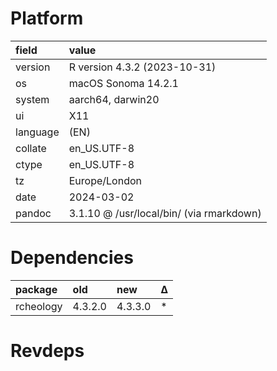 # Platform

|field    |value                                    |
|:--------|:----------------------------------------|
|version  |R version 4.3.2 (2023-10-31)             |
|os       |macOS Sonoma 14.2.1                      |
|system   |aarch64, darwin20                        |
|ui       |X11                                      |
|language |(EN)                                     |
|collate  |en_US.UTF-8                              |
|ctype    |en_US.UTF-8                              |
|tz       |Europe/London                            |
|date     |2024-03-02                               |
|pandoc   |3.1.10 @ /usr/local/bin/ (via rmarkdown) |

# Dependencies

|package   |old     |new     |Δ  |
|:---------|:-------|:-------|:--|
|rcheology |4.3.2.0 |4.3.3.0 |*  |

# Revdeps

